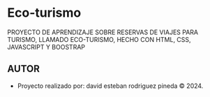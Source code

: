 # Eco-turismo
PROYECTO DE APRENDIZAJE SOBRE RESERVAS DE VIAJES PARA TURISMO, LLAMADO ECO-TURISMO, HECHO CON HTML, CSS, JAVASCRIPT Y BOOSTRAP
## AUTOR
- Proyecto realizado por: david esteban rodriguez pineda © 2024.
